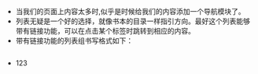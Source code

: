 - 当我们的页面上内容太多时,似乎是时候给我们的内容添加一个导航模块了。
- 列表无疑是一个好的选择，就像书本的目录一样指引方向。最好这个列表能够带有链接功能，可以在点击某个标签时跳转到相应的内容。
- 带有链接功能的列表组书写格式如下：
```html

```
- 123
